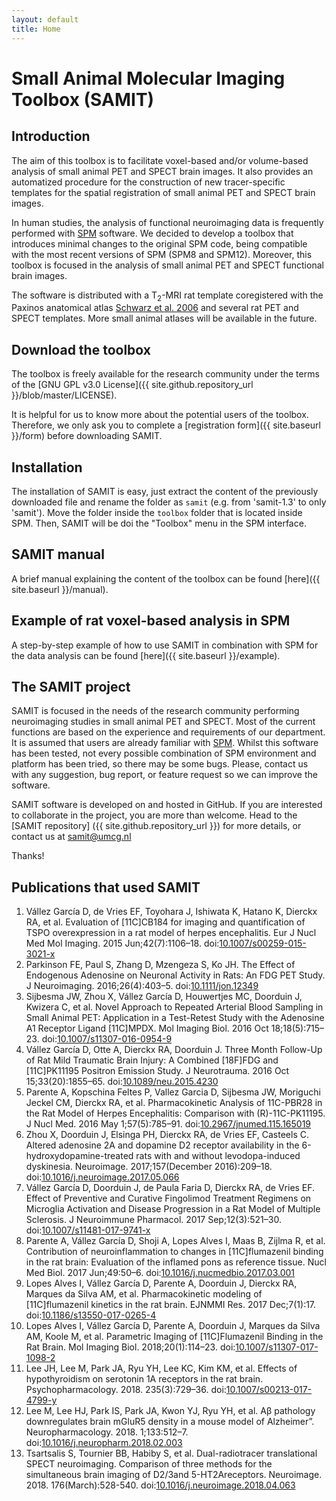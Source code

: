 ```yaml
---
layout: default
title: Home
---
```

# Small Animal Molecular Imaging Toolbox (SAMIT)
## Introduction
The aim of this toolbox is to facilitate voxel-based and/or volume-based analysis of small animal PET and SPECT brain images. It also provides an automatized procedure for the construction of new tracer-specific templates for the spatial registration of small animal PET and SPECT brain images.

In human studies, the analysis of functional neuroimaging data is frequently performed with [SPM](http://www.fil.ion.ucl.ac.uk/spm) software. We decided to develop a toolbox that introduces minimal changes to the original SPM code, being compatible with the most recent versions of SPM (SPM8 and SPM12). Moreover, this toolbox is focused in the analysis of small animal PET and SPECT functional brain images.

The software is distributed with a T<sub>2</sub>-MRI rat template coregistered with the Paxinos anatomical atlas [Schwarz et al. 2006](http://dx.doi.org/10.1016/j.neuroimage.2006.04.214) and several rat PET and SPECT templates. More small animal atlases will be available in the future.

## Download the toolbox
The toolbox is freely available for the research community under the terms of the [GNU GPL v3.0 License]({{ site.github.repository_url }}/blob/master/LICENSE).

It is helpful for us to know more about the potential users of the toolbox. Therefore, we only ask you to complete a [registration form]({{ site.baseurl }}/form) before downloading SAMIT.

## Installation
The installation of SAMIT is easy, just extract the content of the previously downloaded file and rename the folder as `samit` (e.g. from 'samit-1.3' to only 'samit'). Move the folder inside the `toolbox` folder that is located inside SPM. Then, SAMIT will be doi the "Toolbox" menu in the SPM interface.

## SAMIT manual
A brief manual explaining the content of the toolbox can be found [here]({{ site.baseurl }}/manual).

## Example of rat voxel-based analysis in SPM

A step-by-step example of how to use SAMIT in combination with SPM for the data analysis can be found [here]({{ site.baseurl }}/example).

## The SAMIT project

SAMIT is focused in the needs of the research community performing neuroimaging studies in small animal PET and SPECT. Most of the current functions are based on the experience and requirements of our department.
It is assumed that users are already familiar with [SPM](http://www.fil.ion.ucl.ac.uk/spm). Whilst this software has been tested, not every possible combination of SPM environment and platform has been tried, so there may be some bugs. Please, contact us with any suggestion, bug report, or feature request so we can improve the software.

SAMIT software is developed on and hosted in GitHub. If you are interested to collaborate in the project, you are more than welcome. Head to the [SAMIT repository] ({{ site.github.repository_url }}) for more details, or contact us at <samit@umcg.nl>

Thanks!

## Publications that used SAMIT
1. Vállez García D, de Vries EF, Toyohara J, Ishiwata K, Hatano K, Dierckx RA, et al. Evaluation of [11C]CB184 for imaging and quantification of TSPO overexpression in a rat model of herpes encephalitis. Eur J Nucl Med Mol Imaging. 2015 Jun;42(7):1106–18. doi:[10.1007/s00259-015-3021-x](http://dx.doi.org/10.1007/s00259-015-3021-x)
2. Parkinson FE, Paul S, Zhang D, Mzengeza S, Ko JH. The Effect of Endogenous Adenosine on Neuronal Activity in Rats: An FDG PET Study. J Neuroimaging. 2016;26(4):403–5. doi:[10.1111/jon.12349](http://dx.doi.org/10.1111/jon.12349)
3. Sijbesma JW, Zhou X, Vállez García D, Houwertjes MC, Doorduin J, Kwizera C, et al. Novel Approach to Repeated Arterial Blood Sampling in Small Animal PET: Application in a Test-Retest Study with the Adenosine A1 Receptor Ligand [11C]MPDX. Mol Imaging Biol. 2016 Oct 18;18(5):715–23. doi:[10.1007/s11307-016-0954-9](http://dx.doi.org/10.1007/s11307-016-0954-9)
4. Vállez García D, Otte A, Dierckx RA, Doorduin J. Three Month Follow-Up of Rat Mild Traumatic Brain Injury: A Combined [18F]FDG and [11C]PK11195 Positron Emission Study. J Neurotrauma. 2016 Oct 15;33(20):1855–65. doi:[10.1089/neu.2015.4230](http://dx.doi.org/10.1089/neu.2015.4230)
5. Parente A, Kopschina Feltes P, Vallez Garcia D, Sijbesma JW, Moriguchi Jeckel CM, Dierckx RA, et al. Pharmacokinetic Analysis of 11C-PBR28 in the Rat Model of Herpes Encephalitis: Comparison with (R)-11C-PK11195. J Nucl Med. 2016 May 1;57(5):785–91. doi:[10.2967/jnumed.115.165019](http://dx.doi.org/10.2967/jnumed.115.165019)
6. Zhou X, Doorduin J, Elsinga PH, Dierckx RA, de Vries EF, Casteels C. Altered adenosine 2A and dopamine D2 receptor availability in the 6-hydroxydopamine-treated rats with and without levodopa-induced dyskinesia. Neuroimage. 2017;157(December 2016):209–18. doi:[10.1016/j.neuroimage.2017.05.066](http://dx.doi.org/10.1016/j.neuroimage.2017.05.066)
7. Vállez García D, Doorduin J, de Paula Faria D, Dierckx RA, de Vries EF. Effect of Preventive and Curative Fingolimod Treatment Regimens on Microglia Activation and Disease Progression in a Rat Model of Multiple Sclerosis. J Neuroimmune Pharmacol. 2017 Sep;12(3):521–30. doi:[10.1007/s11481-017-9741-x](http://dx.doi.org/10.1007/s11481-017-9741-x)
8. Parente A, Vállez García D, Shoji A, Lopes Alves I, Maas B, Zijlma R, et al. Contribution of neuroinflammation to changes in [11C]flumazenil binding in the rat brain: Evaluation of the inflamed pons as reference tissue. Nucl Med Biol. 2017 Jun;49:50–6. doi:[10.1016/j.nucmedbio.2017.03.001](http://dx.doi.org/10.1016/j.nucmedbio.2017.03.001)
9. Lopes Alves I, Vállez García D, Parente A, Doorduin J, Dierckx RA, Marques da Silva AM, et al. Pharmacokinetic modeling of [11C]flumazenil kinetics in the rat brain. EJNMMI Res. 2017 Dec;7(1):17. doi:[10.1186/s13550-017-0265-4](http://dx.doi.org/10.1186/s13550-017-0265-4)
10.	Lopes Alves I, Vállez García D, Parente A, Doorduin J, Marques da Silva AM, Koole M, et al. Parametric Imaging of [11C]Flumazenil Binding in the Rat Brain. Mol Imaging Biol. 2018;20(1):114–23. doi:[10.1007/s11307-017-1098-2](http://dx.doi.org/10.1007/s11307-017-1098-2)
11.	Lee JH, Lee M, Park JA, Ryu YH, Lee KC, Kim KM, et al. Effects of hypothyroidism on serotonin 1A receptors in the rat brain. Psychopharmacology. 2018. 235(3):729–36. doi:[10.1007/s00213-017-4799-y](http://dx.doi.org/10.1007/s00213-017-4799-y)
12. Lee M, Lee HJ, Park IS, Park JA, Kwon YJ, Ryu YH, et al. Aβ pathology downregulates brain mGluR5 density in a mouse model of Alzheimer”. Neuropharmacology. 2018. 1;133:512–7. doi:[10.1016/j.neuropharm.2018.02.003](http://dx.doi.org/10.1016/j.neuropharm.2018.02.003)
13. Tsartsalis S, Tournier BB, Habiby S, et al. Dual-radiotracer translational SPECT neuroimaging. Comparison of three methods for the simultaneous brain imaging of D2/3and 5-HT2Areceptors. Neuroimage. 2018. 176(March):528-540. doi:[10.1016/j.neuroimage.2018.04.063](http://dx.doi.org/10.1016/j.neuroimage.2018.04.063)
